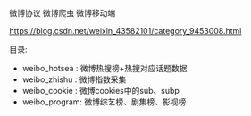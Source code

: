 微博协议 微博爬虫 微博移动端

https://blog.csdn.net/weixin_43582101/category_9453008.html

 
目录:
- weibo_hotsea : 微博热搜榜+热搜对应话题数据
- weibo_zhishu : 微博指数采集
- weibo_cookie : 微博cookies中的sub、subp
- weibo_program: 微博综艺榜、剧集榜、影视榜  